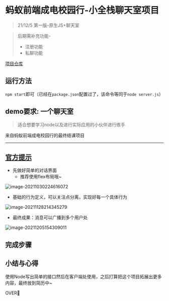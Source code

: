 # 蚂蚁前端成电校园行-小全栈聊天室项目

> 21/12/5 第一版-原生JS+聊天室

> 后期需补充功能-
>
> - 注册功能
> - 私聊功能

[项目仓库](https://github.com/FangzhouSu/chatRoom)

## 运行方法

`npm start`即可（已经在`package.json`配置过了，该命令等同于`node server.js`）

## demo要求: 一个聊天室

> 适合想要学习node以及进行实际应用的小伙伴进行练手

来自蚂蚁前端成电校园行的最终结课项目

<hr>

## [官方提示](https://developer.mozilla.org/zh-CN/docs/Learn/JavaScript/Client-side_web_APIs/Manipulating_documents#%E4%B8%BB%E5%8A%A8%E5%AD%A6%E4%B9%A0_%E4%B8%80%E4%B8%AA%E5%8A%A8%E6%80%81%E7%9A%84%E8%B4%AD%E7%89%A9%E5%8D%95)

- 先做好简单的对话界面
  - 推荐使用flex布局哦~

![image-20211030224616072](https://gitee.com/su-fangzhou/blog-image/raw/master/202110302246165.png)

- 基础的行为定义，可以关注点分离，实现好每一个具体行为

![image-20211128214345279](https://gitee.com/su-fangzhou/blog-image/raw/master/202111282143465.png)

- 最终成果：消息可以广播到多个用户处

![image-20211205154309011](https://gitee.com/su-fangzhou/blog-image/raw/master/202112051543274.png)

## 完成步骤

## 小结与心得

使用Node写出简单的接口然后在客户端处使用，之后打算把这个项目拓展出更多内容，最终放到简历中~

OVER🎉